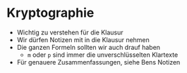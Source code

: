 # Kryptographie

- Wichtig zu verstehen für die Klausur
- Wir dürfen Notizen mit in die Klausur nehmen
- Die ganzen Formeln sollten wir auch drauf haben
    - `m` oder `p` sind immer die unverschlüsselten Klartexte
- Für genauere Zusammenfassungen, siehe Bens Notizen
